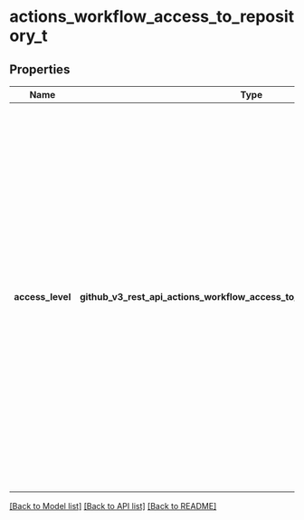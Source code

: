 # actions_workflow_access_to_repository_t

## Properties
Name | Type | Description | Notes
------------ | ------------- | ------------- | -------------
**access_level** | **github_v3_rest_api_actions_workflow_access_to_repository_ACCESSLEVEL_e** | Defines the level of access that workflows outside of the repository have to actions and reusable workflows within the repository.  &#x60;none&#x60; means the access is only possible from workflows in this repository. &#x60;user&#x60; level access allows sharing across user owned private repositories only. &#x60;organization&#x60; level access allows sharing across the organization. | 

[[Back to Model list]](../README.md#documentation-for-models) [[Back to API list]](../README.md#documentation-for-api-endpoints) [[Back to README]](../README.md)


